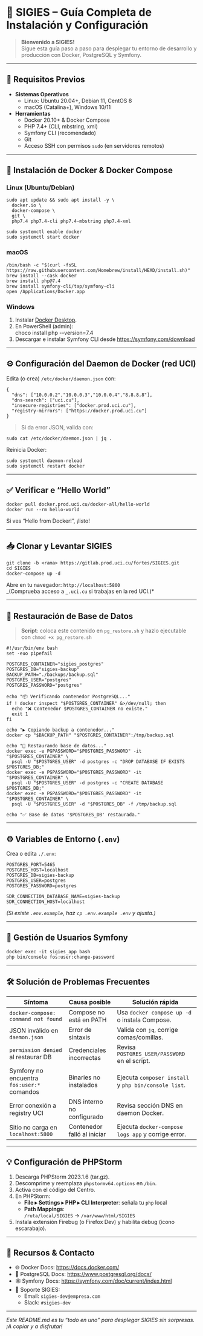 # 🚀 SIGIES – Guía Completa de Instalación y Configuración

> **Bienvenido a SIGIES!**  
> Sigue esta guía paso a paso para desplegar tu entorno de desarrollo y producción con Docker, PostgreSQL y Symfony.

---

## 🔧 Requisitos Previos

- **Sistemas Operativos**
  - Linux: Ubuntu 20.04+, Debian 11, CentOS 8
  - macOS (Catalina+), Windows 10/11
- **Herramientas**
  - Docker 20.10+ & Docker Compose
  - PHP 7.4+ (CLI, mbstring, xml)
  - Symfony CLI (recomendado)
  - Git
  - Acceso SSH con permisos `sudo` (en servidores remotos)

---

## 🐳 Instalación de Docker & Docker Compose

### Linux (Ubuntu/Debian)

    sudo apt update && sudo apt install -y \
      docker.io \
      docker-compose \
      git \
      php7.4 php7.4-cli php7.4-mbstring php7.4-xml

    sudo systemctl enable docker
    sudo systemctl start docker

### macOS

    /bin/bash -c "$(curl -fsSL https://raw.githubusercontent.com/Homebrew/install/HEAD/install.sh)"
    brew install --cask docker
    brew install php@7.4
    brew install symfony-cli/tap/symfony-cli
    open /Applications/Docker.app

### Windows

1. Instalar [Docker Desktop](https://docs.docker.com/desktop/install/windows-install/).
2. En PowerShell (admin):  
    choco install php --version=7.4
3. Descargar e instalar Symfony CLI desde https://symfony.com/download

---

## ⚙️ Configuración del Daemon de Docker (red UCI)

Edita (o crea) `/etc/docker/daemon.json` con:

    {
      "dns": ["10.0.0.2","10.0.0.3","10.0.0.4","8.8.8.8"],
      "dns-search": ["uci.cu"],
      "insecure-registries": ["docker.prod.uci.cu"],
      "registry-mirrors": ["https://docker.prod.uci.cu"]
    }

> Si da error JSON, valida con:

    sudo cat /etc/docker/daemon.json | jq .

Reinicia Docker:

    sudo systemctl daemon-reload
    sudo systemctl restart docker

---

## ✅ Verificar e “Hello World”

    docker pull docker.prod.uci.cu/docker-all/hello-world
    docker run --rm hello-world

Si ves “Hello from Docker!”, ¡listo!

---

## 📥 Clonar y Levantar SIGIES

    git clone -b <rama> https://gitlab.prod.uci.cu/fortes/SIGIES.git
    cd SIGIES
    docker-compose up -d

Abre en tu navegador: `http://localhost:5800`  
_(Comprueba acceso a `_.uci.cu` si trabajas en la red UCI.)\*

---

## 💾 Restauración de Base de Datos

> **Script**: coloca este contenido en `pg_restore.sh` y hazlo ejecutable con `chmod +x pg_restore.sh`

    #!/usr/bin/env bash
    set -euo pipefail

    POSTGRES_CONTAINER="sigies_postgres"
    POSTGRES_DB="sigies-backup"
    BACKUP_PATH="./backups/backup.sql"
    POSTGRES_USER="postgres"
    POSTGRES_PASSWORD="postgres"

    echo "📦 Verificando contenedor PostgreSQL..."
    if ! docker inspect "$POSTGRES_CONTAINER" &>/dev/null; then
      echo "❌ Contenedor $POSTGRES_CONTAINER no existe."
      exit 1
    fi

    echo "▶️ Copiando backup a contenedor..."
    docker cp "$BACKUP_PATH" "$POSTGRES_CONTAINER":/tmp/backup.sql

    echo "🔄 Restaurando base de datos..."
    docker exec -e PGPASSWORD="$POSTGRES_PASSWORD" -it "$POSTGRES_CONTAINER" \
      psql -U "$POSTGRES_USER" -d postgres -c "DROP DATABASE IF EXISTS $POSTGRES_DB;"
    docker exec -e PGPASSWORD="$POSTGRES_PASSWORD" -it "$POSTGRES_CONTAINER" \
      psql -U "$POSTGRES_USER" -d postgres -c "CREATE DATABASE $POSTGRES_DB;"
    docker exec -e PGPASSWORD="$POSTGRES_PASSWORD" -it "$POSTGRES_CONTAINER" \
      psql -U "$POSTGRES_USER" -d "$POSTGRES_DB" -f /tmp/backup.sql

    echo "✅ Base de datos '$POSTGRES_DB' restaurada."

---

## ⚙️ Variables de Entorno (`.env`)

Crea o edita `./.env`:

    POSTGRES_PORT=5465
    POSTGRES_HOST=localhost
    POSTGRES_DB=sigies-backup
    POSTGRES_USER=postgres
    POSTGRES_PASSWORD=postgres

    SDR_CONNECTION_DATABASE_NAME=sigies-backup
    SDR_CONNECTION_HOST=localhost

_(Si existe `.env.example`, haz `cp .env.example .env` y ajusta.)_

---

## 👤 Gestión de Usuarios Symfony

    docker exec -it sigies_app bash
    php bin/console fos:user:change-password

---

## 🛠️ Solución de Problemas Frecuentes

| Síntoma                                    | Causa posible               | Solución rápida                                      |
| ------------------------------------------ | --------------------------- | ---------------------------------------------------- |
| `docker-compose: command not found`        | Compose no está en PATH     | Usa `docker compose up -d` o instala Compose.        |
| JSON inválido en `daemon.json`             | Error de sintaxis           | Valida con `jq`, corrige comas/comillas.             |
| `permission denied` al restaurar DB        | Credenciales incorrectas    | Revisa `POSTGRES_USER/PASSWORD` en el script.        |
| Symfony no encuentra `fos:user:*` comandos | Binaries no instalados      | Ejecuta `composer install` y `php bin/console list`. |
| Error conexión a registry UCI              | DNS interno no configurado  | Revisa sección DNS en daemon Docker.                 |
| Sitio no carga en `localhost:5800`         | Contenedor falló al iniciar | Ejecuta `docker-compose logs app` y corrige error.   |

---

## 💡 Configuración de PHPStorm

1. Descarga PHPStorm 2023.1.6 (tar.gz).
2. Descomprime y reemplaza `phpstormv64.options` en `/bin`.
3. Activa con el código del Centro.
4. En PHPStorm:
   - **File ▸ Settings ▸ PHP ▸ CLI Interpreter**: señala tu `php` local
   - **Path Mappings**:  
      `/ruta/local/SIGIES` → `/var/www/html/SIGIES`
5. Instala extensión Firebug (o Firefox Dev) y habilita debug (icono escarabajo).

---

## 📖 Recursos & Contacto

- 🌐 Docker Docs: https://docs.docker.com/
- 🐘 PostgreSQL Docs: https://www.postgresql.org/docs/
- 🕸️ Symfony Docs: https://symfony.com/doc/current/index.html
- 🤝 Soporte SIGIES:
  - Email: `sigies-dev@empresa.com`
  - Slack: `#sigies-dev`

---

_Este README.md es tu “todo en uno” para desplegar SIGIES sin sorpresas. ¡A copiar y a disfrutar!_
